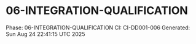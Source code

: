 # 06-INTEGRATION-QUALIFICATION
Phase: 06-INTEGRATION-QUALIFICATION
CI: CI-DD001-006
Generated: Sun Aug 24 22:41:15 UTC 2025
